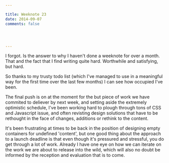 ```yaml
---

title: Weeknote 23
date: 2014-09-07
comments: false




---
```


I forgot. Is the answer to why I haven't done a weeknote for over a month. That and the fact that I find writing quite hard. Worthwhile and satisfying, but hard.

So thanks to my trusty todo list (which I've managed to use in a meaningful way for the first time over the last few months) I can see how occupied I've been.

The final push is on at the moment for the but piece of work we have commited to deliever by next week, and setting aside the extremely optimistic schedule, I've been working hard to plough through tons of CSS and Javascript issue, and often revisting design solutions that have to be rethought in the face of changes, additions or rethink to the content.

It's been frustrating at times to be back in the position of designing empty containers for undefined 'content', but one good thing about the approach to a launch deadline is that even though it's pressured and stressful, you do get through a lot of work. Already I have one eye on how we can iterate on the work we are about to release into the wild, which will also no doubt be informed by the reception and evaluation that is to come.
